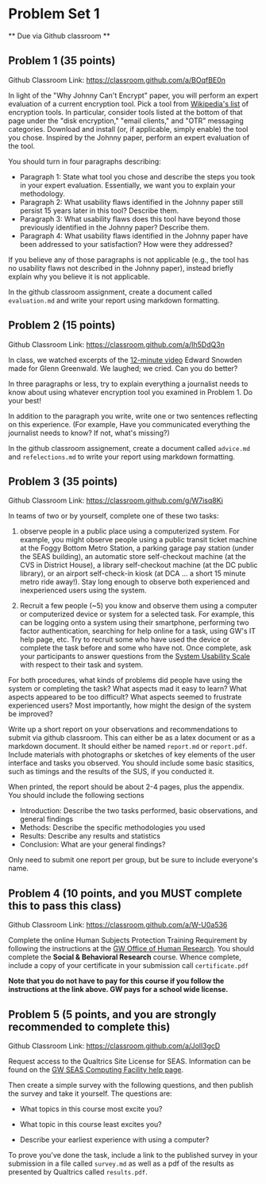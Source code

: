 # Problem Set 1

** Due via Github classroom **

## Problem 1 (35 points)

Github Classroom Link: https://classroom.github.com/a/BOqfBE0n

In light of the "Why Johnny Can't Encrypt" paper, you will perform an expert evaluation of a current encryption tool. Pick a tool from [Wikipedia's list](https://en.wikipedia.org/wiki/Encryption_software) of encryption tools. In particular, consider tools listed at the bottom of that page under the "disk encryption," "email clients," and "OTR" messaging categories. Download and install (or, if applicable, simply enable) the tool you chose. Inspired by the Johnny paper, perform an expert evaluation of the tool.

You should turn in four paragraphs describing:

* Paragraph 1: State what tool you chose and describe the steps you took in your expert evaluation. Essentially, we want you to explain your methodology.
* Paragraph 2: What usability flaws identified in the Johnny paper still persist 15 years later in this tool? Describe them.
* Paragraph 3: What usability flaws does this tool have beyond those previously identified in the Johnny paper? Describe them.
* Paragraph 4: What usability flaws identified in the Johnny paper have been addressed to your satisfaction? How were they addressed?

If you believe any of those paragraphs is not applicable (e.g., the tool has no usability flaws not described in the Johnny paper), instead briefly explain why you believe it is not applicable.

In the github classroom assignment, create a document called `evaluation.md` and write your report using markdown formatting. 

## Problem 2 (15 points) 

Github Classroom Link: https://classroom.github.com/a/Ih5DdQ3n

In class, we watched excerpts of the [12-minute video](https://vimeo.com/56881481) Edward Snowden made for Glenn Greenwald. We laughed; we cried. Can you do better? 

In three paragraphs or less, try to explain everything a journalist needs to know about using whatever encryption tool you examined in Problem 1. Do your best! 

In addition to the paragraph you write, write one or two sentences reflecting on this experience. (For example, Have you communicated everything the journalist needs to know? If not, what's missing?)

In the github classroom assignement, create a document called `advice.md` and `refelections.md` to write your report using markdown formatting. 

## Problem 3 (35 points)

Github Classroom Link: https://classroom.github.com/g/W7isq8Ki

In teams of two or by yourself, complete one of these two tasks:

1. observe people in a public place using a computerized system. For example, you might observe people using a public transit ticket machine at the Foggy Bottom Metro Station, a parking garage pay station (under the SEAS building), an automatic store self-checkout machine (at the CVS in District House), a library self-checkout machine (at the DC public library), or an airport self-check-in kiosk (at DCA ... a short 15 minute metro ride away!). Stay long enough to observe both experienced and inexperienced users using the system.

2. Recruit a few people (~5) you know and observe them using a computer or computerized device or system for a selected task. For example, this can be logging onto a system using their smartphone, performing two factor authentication, searching for help online for a task, using GW's IT help page, etc. Try to recruit some who have used the device or complete the task before and some who have not. Once complete, ask your participants to answer questions from the [System Usability Scale](https://www.usability.gov/how-to-and-tools/methods/system-usability-scale.html) with respect to their task and system. 

For both procedures, what kinds of problems did people have using the system or completing the task? What aspects mad it easy to learn? What aspects appeared to be too difficult? What aspects seemed to frustrate experienced users? Most importantly, how might the design of the system be improved? 

Write up a short report on your observations and recommendations to submit via github classroom. This can either be as a latex document or as a markdown document. It should either be named `report.md` or `report.pdf`. Include materials  with photographs or sketches of key elements of the user interface and tasks you observed. You should include some basic stasitics, such as timings and the results of the SUS, if you conducted it. 

When printed, the report should be about 2-4 pages, plus the appendix. You should include the following sections

* Introduction: Describe the two tasks performed, basic observations, and general findings
* Methods: Describe the specific methodologies you used
* Results: Describe any results and statistics
* Conclusion: What are your general findings?

Only need to submit one report per group, but be sure to include everyone's name. 
 
## Problem 4 (10 points, and you MUST complete this to pass this class)

Github Classroom Link: https://classroom.github.com/a/W-U0a536

Complete the online Human Subjects Protection Training Requirement by following the instructions at the [GW Office of Human Research](https://humanresearch.gwu.edu/citi-courses-accounts-info). You should complete the **Social & Behavioral Research** course. Whence complete, include a copy of your certificate in your submission call `certificate.pdf`

**Note that you do not have to pay for this course if you follow the instructions at the link above. GW pays for a school wide license.**

## Problem 5 (5 points, and you are strongly recommended to complete this)

Github Classroom Link: https://classroom.github.com/a/Joll3gcD

Request access to the Qualtrics Site License for SEAS. Information can be found on the [GW SEAS Computing Facility help page](https://seascf.seas.gwu.edu/qualtrics).

Then create a simple survey with the following questions, and then publish the survey and take it yourself. The questions are:

* What topics in this course most excite you?

* What topic in this course least excites you?

* Describe your earliest experience with using a computer? 

To prove you've done the task, include a link to the published survey in your submission in a file called `survey.md` as well as a pdf of the results as presented by Qualtrics called `results.pdf`. 



